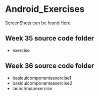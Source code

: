 # Android_Exercises
ScreenShots can be found [Here](https://github.com/H8404/AndroidExercises/wiki)

## Week 35 source code folder
* exercise

## Week 36 source code folder
* basicuicomponentsexercise1
* basicuicomponentsexercise2
* launchmapexercise
